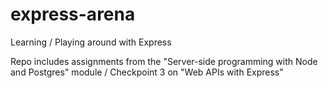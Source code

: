 # express-arena

Learning / Playing around with Express

Repo includes assignments from the "Server-side programming with Node and Postgres" module / Checkpoint 3 on "Web APIs with Express"
